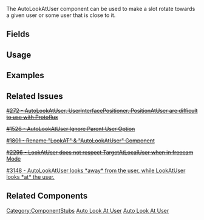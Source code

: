 <languages></languages> <translate>

The AutoLookAtUser component can be used to make a slot rotate towards a
given user or some user that is close to it.

## Fields

## Usage

## Examples

## Related Issues

[<s>#272 - AutoLookAtUser, UserInterfacePositioner, PositionAtUser are
difficult to use with
Protoflux</s>](https://github.com/Resonite-Metaverse/ResonitePublic/issues/272)

[<s>#1526 - AutoLookAtUser Ignore Parent User
Option</s>](https://github.com/Resonite-Metaverse/ResonitePublic/issues/1526)

[<s>#1801 - Rename "LookAT" & "AutoLookAtUser"
Component</s>](https://github.com/Resonite-Metaverse/ResonitePublic/issues/1801)

[<s>#2296 - LookAtUser does not respect TargetAtLocalUser when in
freecam
Mode</s>](https://github.com/Resonite-Metaverse/ResonitePublic/issues/2296)

[#3148 - AutoLookAtUser looks \*away\* from the user, while LookAtUser
looks \*at\* the
user.](https://github.com/Resonite-Metaverse/ResonitePublic/issues/3148)

## Related Components

</translate>

[Category:ComponentStubs](Category:ComponentStubs "wikilink") [Auto Look
At User](Category:Components{{#translation:}} "wikilink") [Auto Look At
User](Category:Components:Transform:Drivers{{#translation:}} "wikilink")